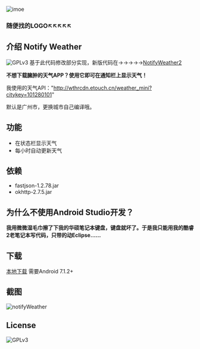 ![imoe](https://cdn.jsdelivr.net/gh/iamverycute/NotifyWeather/res/drawable/icon.png)

### 随便找的LOGO↖↖↖↖↖
## 介绍 Notify Weather
![GPLv3](https://cdn.jsdelivr.net/gh/iamverycute/NotifyWeather/android.png)
基于此代码修改部分实现，新版代码在→→→→→[NotifyWeather2](https://github.com/chilicdn/NotifyWeather2)

**不想下载臃肿的天气APP？使用它即可在通知栏上显示天气！**

我使用的天气API："http://wthrcdn.etouch.cn/weather_mini?citykey=101280101"

默认是广州市，更换城市自己编译哦。

## 功能

+ 在状态栏显示天气
+ 每小时自动更新天气

## 依赖

+ fastjson-1.2.78.jar
+ okhttp-2.7.5.jar

## 为什么不使用Android Studio开发？

**我用微微湿毛巾擦了下我的华硕笔记本键盘，键盘就坏了。于是我只能用我的酷睿2老笔记本写代码，只带的动Eclipse……**

## 下载

[本地下载](https://cdn.jsdelivr.net/gh/iamverycute/NotifyWeather/NotifyWeather.apk) 需要Android 7.1.2+

## 截图

![notifyWeather](https://cdn.jsdelivr.net/gh/iamverycute/NotifyWeather/Screenshot_Notify_Weather.png)

## License

![GPLv3](https://cdn.jsdelivr.net/gh/iamverycute/NotifyWeather/gplv3-with-text-136x68.png)
